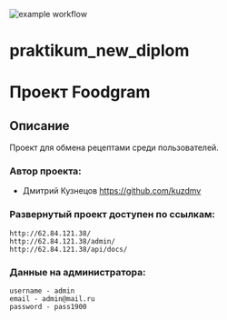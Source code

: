 ![example workflow](https://github.com/kuzdmv/foodgram-project-react/actions/workflows/foodgram_workflow.yml/badge.svg)
# praktikum_new_diplom
# Проект Foodgram
## Описание
Проект для обмена рецептами среди пользователей.

### Автор проекта:
- Дмитрий Кузнецов 
https://github.com/kuzdmv


### Развернутый проект доступен по ссылкам:
```
http://62.84.121.38/
http://62.84.121.38/admin/
http://62.84.121.38/api/docs/
```
### Данные на администратора:
```
username - admin
email - admin@mail.ru
password - pass1900
```

